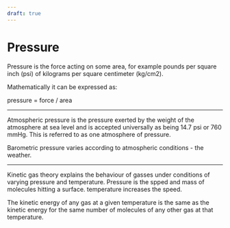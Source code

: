 ```yaml
---
draft: true
---
```


# Pressure

Pressure is the force acting on some area, for example pounds per square inch (psi) of kilograms per square centimeter (kg/cm2).

Mathematically it can be expressed as:

pressure = force / area

---

Atmospheric pressure is the pressure exerted by the weight of the atmosphere at sea level and is accepted universally as being 14.7 psi or 760 mmHg. This is referred to as one atmosphere of pressure.

Barometric pressure varies according to atmospheric conditions - the weather. 

--- 

Kinetic gas theory explains the behaviour of gasses under conditions of varying pressure and temperature. Pressure is the spped and mass of molecules hitting a surface. temperature increases the speed.

The kinetic energy of any gas at a given temperature is the same as the kinetic energy for the same number of molecules of any other gas at that temperature. 




